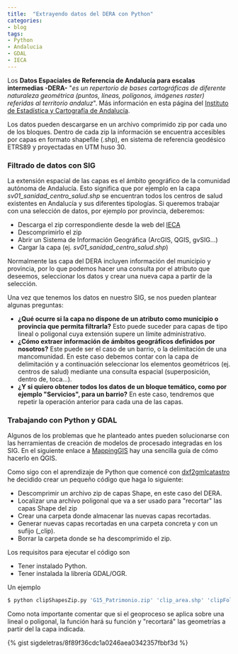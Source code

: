```yaml
---
title:  "Extrayendo datos del DERA con Python"
categories:
- blog
tags:
- Python
- Andalucia
- GDAL
- IECA
---
```


Los **Datos Espaciales de Referencia de Andalucía para escalas intermedias -DERA-** "_es un repertorio de bases cartográficas de diferente naturaleza geométrica (puntos, líneas, polígonos, imágenes raster) referidas al territorio andaluz_". Más información en esta página del [Instituto de Estadística y Cartografía de Andalucía](http://www.juntadeandalucia.es/institutodeestadisticaycartografia/DERA/).

Los datos pueden descargarse en un archivo comprimido zip por cada uno de los bloques. Dentro de cada zip la información se encuentra accesibles por capas en formato shapefile (.shp), en sistema de referencia geodésico ETRS89 y proyectadas en UTM huso 30.

### Filtrado de datos con SIG

La extensión espacial de las capas es el ámbito geográfico de la comunidad autónoma de Andalucía. Esto significa que por ejemplo en la capa _sv01_sanidad_centro_salud.shp_ se encuentran todos los centros de salud existentes en Andalucía y sus diferentes tipologías. Si queremos trabajar con una selección de datos, por ejemplo por provincia, deberemos:

*   Descarga el zip correspondiente desde la web del [IECA](http://www.juntadeandalucia.es/institutodeestadisticaycartografia/DERA/)
*   Descomprimirlo el zip
*   Abrir un Sistema de Información Geográfica (ArcGIS, QGIS, gvSIG...)
*   Cargar la capa (ej. _sv01_sanidad_centro_salud.shp_)

Normalmente las capa del DERA incluyen información del municipio y provincia, por lo que podemos hacer una consulta por el atributo que deseemos, seleccionar los datos y crear una nueva capa a partir de la selección.

Una vez que tenemos los datos en nuestro SIG, se nos pueden plantear algunas preguntas:

*   **¿Qué ocurre si la capa no dispone de un atributo como municipio o provincia que permita filtrarla?** Esto puede suceder para capas de tipo lineal o poligonal cuya extensión supere un límite administrativo.
*   **¿Cómo extraer información de ámbitos geográficos definidos por nosotros?** Este puede ser el caso de un barrio, o la delimitación de una mancomunidad. En este caso debemos contar con la capa de delimitación y a continuación seleccionar los elementos geométricos (ej. centros de salud) mediante una consulta espacial (superposición, dentro de, toca...).
*   **¿Y si quiero obtener todos los datos de un bloque temático, como por ejemplo "Servicios", para un barrio?** En este caso, tendremos que repetir la operación anterior para cada una de las capas.

### Trabajando con Python y GDAL

Algunos de los problemas que he planteado antes pueden solucionarse con las herramientas de creación de modelos de procesado integradas en los SIG. En el siguiente enlace a [MappingGIS](http://mappinggis.com/2014/08/crear-un-modelo-de-procesado-en-qgis-el-model-builder-de-qgis/) hay una sencilla guía de cómo hacerlo en QGIS.

Como sigo con el aprendizaje de Python que comencé con [dxf2gmlcatastro](2016/dxf2gmlcatastro-script-python-para-convertir-de-dxf-a-gml-parcela-catastral) he decidido crear un pequeño código que haga lo siguiente:

*   Descomprimir un archivo zip de capas Shape, en este caso del DERA.
*   Localizar una archivo poligonal que va a ser usado para "recortar" las capas Shape del zip
*   Crear una carpeta donde almacenar las nuevas capas recortadas.
*   Generar nuevas capas recortadas en una carpeta concreta y con un sufijo (_clip).
*   Borrar la carpeta donde se ha descomprimido el zip.

Los requisitos para ejecutar el código son

*   Tener instalado Python.
*   Tener instalada la librería GDAL/OGR.

Un ejemplo

```python
$ python clipShapesZip.py 'G15_Patrimonio.zip' 'clip_area.shp' 'clipFolder'
```

Como nota importante comentar que si el geoproceso se aplica sobre una lineal o poligonal, la función hará su función y "recortará" las geometrías a partir del la capa indicada.

{% gist sigdeletras/8f89f36cdc1a0246aea0342357fbbf3d %}
        
